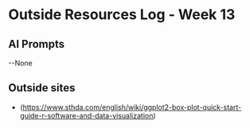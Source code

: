 # Outside Resources Log - Week 13 

## AI Prompts
--None 
## Outside sites
* (https://www.sthda.com/english/wiki/ggplot2-box-plot-quick-start-guide-r-software-and-data-visualization)
